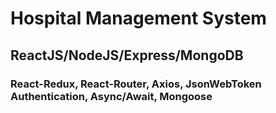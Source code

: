 # Hospital Management System
## ReactJS/NodeJS/Express/MongoDB
### React-Redux, React-Router, Axios, JsonWebToken Authentication, Async/Await, Mongoose